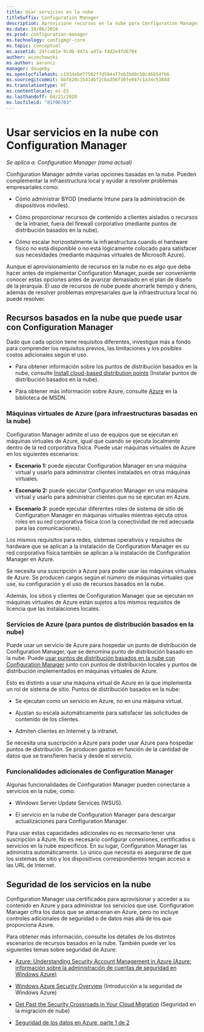 ```yaml
---
title: Usar servicios en la nube
titleSuffix: Configuration Manager
description: Aprovisione recursos en la nube para Configuration Manager a fin de complementar la infraestructura local.
ms.date: 10/06/2016
ms.prod: configuration-manager
ms.technology: configmgr-core
ms.topic: conceptual
ms.assetid: 24fca61e-9cdb-447a-ad7a-f4d2e4fd6704
author: aczechowski
ms.author: aaroncz
manager: dougeby
ms.openlocfilehash: c191debd77502f7d594a77eb3bd0c50cd6854f66
ms.sourcegitcommit: bbf820c35414bf2cba356f30fe047c1a34c5384d
ms.translationtype: HT
ms.contentlocale: es-ES
ms.lasthandoff: 04/21/2020
ms.locfileid: "81706703"
---
```

# <a name="use-cloud-services-with-configuration-manager"></a>Usar servicios en la nube con Configuration Manager

*Se aplica a: Configuration Manager (rama actual)*

Configuration Manager admite varias opciones basadas en la nube. Pueden complementar la infraestructura local y ayudar a resolver problemas empresariales como:  

-   Cómo administrar BYOD (mediante Intune para la administración de dispositivos móviles).  

-   Cómo proporcionar recursos de contenido a clientes aislados o recursos de la intranet, fuera del firewall corporativo (mediante puntos de distribución basados en la nube).  

-   Cómo escalar horizontalmente la infraestructura cuando el hardware físico no está disponible o no está lógicamente colocado para satisfacer sus necesidades (mediante máquinas virtuales de Microsoft Azure).  

Aunque el aprovisionamiento de recursos en la nube no es algo que deba hacer antes de implementar Configuration Manager, puede ser conveniente conocer estas opciones antes de avanzar demasiado en el plan de diseño de la jerarquía. El uso de recursos de nube puede ahorrarle tiempo y dinero, además de resolver problemas empresariales que la infraestructura local no puede resolver.  

## <a name="cloud-based-resources-you-can-use-with-configuration-manager"></a>Recursos basados en la nube que puede usar con Configuration Manager  
 Dado que cada opción tiene requisitos diferentes, investigue más a fondo para comprender los requisitos previos, las limitaciones y los posibles costos adicionales según el uso.  

-   Para obtener información sobre los puntos de distribución basados en la nube, consulte [Install cloud-based distribution points](../servers/deploy/configure/install-cloud-based-distribution-points-in-microsoft-azure.md) (Instalar puntos de distribución basados en la nube).

-   Para obtener más información sobre Azure, consulte [Azure](https://go.microsoft.com/fwlink/p/?LinkId=262965) en la biblioteca de MSDN.  

### <a name="azure-virtual-machines-for-cloud-based-infrastructure"></a>Máquinas virtuales de Azure (para infraestructuras basadas en la nube)  
 Configuration Manager admite el uso de equipos que se ejecutan en máquinas virtuales de Azure, igual que cuando se ejecuta localmente dentro de la red corporativa física. Puede usar máquinas virtuales de Azure en los siguientes escenarios:  

-   **Escenario 1:** puede ejecutar Configuration Manager en una máquina virtual y usarlo para administrar clientes instalados en otras máquinas virtuales.  

-   **Escenario 2:** puede ejecutar Configuration Manager en una máquina virtual y usarlo para administrar clientes que no se ejecutan en Azure.  

-   **Escenario 3:** puede ejecutar diferentes roles de sistema de sitio de Configuration Manager en máquinas virtuales mientras ejecuta otros roles en su red corporativa física (con la conectividad de red adecuada para las comunicaciones).  

Los mismos requisitos para redes, sistemas operativos y requisitos de hardware que se aplican a la instalación de Configuration Manager en su red corporativa física también se aplican a la instalación de Configuration Manager en Azure.  

Se necesita una suscripción a Azure para poder usar las máquinas virtuales de Azure. Se producen cargos según el número de máquinas virtuales que use, su configuración y el uso de recursos basados en la nube.  

Además, los sitios y clientes de Configuration Manager que se ejecutan en máquinas virtuales de Azure están sujetos a los mismos requisitos de licencia que las instalaciones locales.  

### <a name="azure-services-for-cloud-based-distribution-points"></a>Servicios de Azure (para puntos de distribución basados en la nube)  
 Puede usar un servicio de Azure para hospedar un punto de distribución de Configuration Manager, que se denomina punto de distribución basado en la nube. Puede [usar puntos de distribución basados en la nube con Configuration Manager](../../core/plan-design/hierarchy/use-a-cloud-based-distribution-point.md) junto con puntos de distribución locales y puntos de distribución implementados en máquinas virtuales de Azure.  

 Esto es distinto a usar una máquina virtual de Azure en la que implementa un rol de sistema de sitio. Puntos de distribución basados en la nube:  

-   Se ejecutan como un servicio en Azure, no en una máquina virtual.  

-   Ajustan su escala automáticamente para satisfacer las solicitudes de contenido de los clientes.  

-   Admiten clientes en Internet y la intranet.  

Se necesita una suscripción a Azure para poder usar Azure para hospedar puntos de distribución. Se producen gastos en función de la cantidad de datos que se transfieren hacia y desde el servicio.  

### <a name="additional-configuration-manager-capabilities"></a>Funcionalidades adicionales de Configuration Manager  
 Algunas funcionalidades de Configuration Manager pueden conectarse a servicios en la nube, como:  

-   Windows Server Update Services (WSUS).  

-   El servicio en la nube de Configuration Manager para descargar actualizaciones para Configuration Manager.  

Para usar estas capacidades adicionales no es necesario tener una suscripción a Azure. No es necesario configurar conexiones, certificados o servicios en la nube específicos. En su lugar, Configuration Manager las administra automáticamente. Lo único que necesita es asegurarse de que los sistemas de sitio y los dispositivos correspondientes tengan acceso a las URL de Internet.  

##  <a name="security-for-cloud-based-services"></a><a name="BKMK_CloudSec"></a> Seguridad de los servicios en la nube  
 Configuration Manager usa certificados para aprovisionar y acceder a su contenido en Azure y para administrar los servicios que use. Configuration Manager cifra los datos que se almacenan en Azure, pero no incluye controles adicionales de seguridad o de datos más allá de los que proporciona Azure.  

 Para obtener más información, consulte los detalles de los distintos escenarios de recursos basados en la nube. También puede ver los siguientes temas sobre seguridad de Azure:  

-   [Azure: Understanding Security Account Management in Azure (Azure: información sobre la administración de cuentas de seguridad en Windows Azure)](https://go.microsoft.com/fwlink/p/?LinkId=262968)  

-   [Windows Azure Security Overview](https://go.microsoft.com/fwlink/p/?LinkId=262970) (Introducción a la seguridad de Windows Azure)  

-   [Get Past the Security Crossroads in Your Cloud Migration](https://go.microsoft.com/fwlink/p/?LinkId=262971) (Seguridad en la migración de nube)  

-   [Seguridad de los datos en Azure, parte 1 de 2](https://go.microsoft.com/fwlink/p/?LinkId=262974)  
